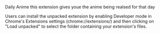 Daily Anime
this extension gives youe the anime being realsed for that day

Users can install the unpacked extension by enabling Developer mode in Chrome's Extensions settings (chrome://extensions/) and then clicking on "Load unpacked" to select the folder containing your extension's files.
